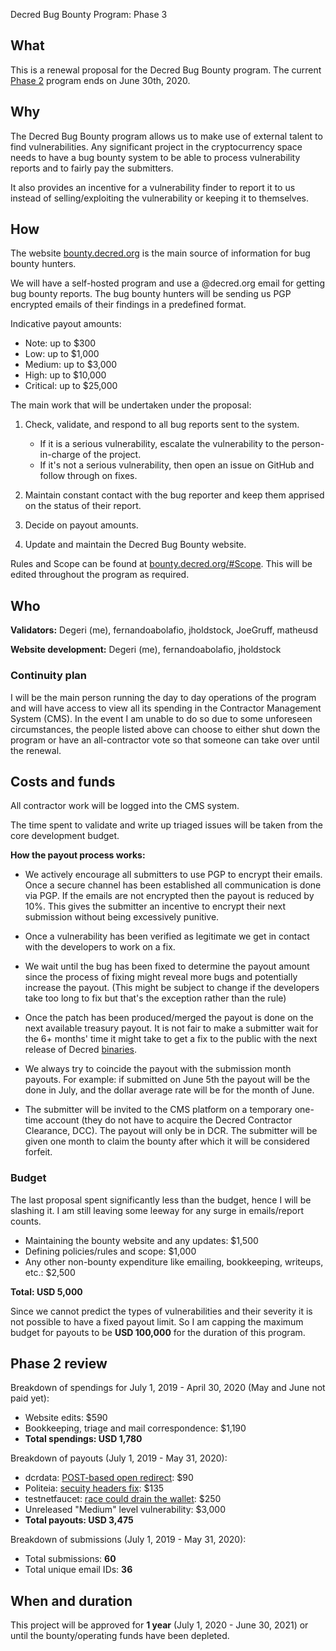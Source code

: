 Decred Bug Bounty Program: Phase 3

## What

This is a renewal proposal for the Decred Bug Bounty program. The current [Phase 2](https://proposals.decred.org/proposals/073694ed82d34b2bfff51e35220e8052ad4060899b23bc25791a9383375cae70) program ends on June 30th, 2020.

## Why

The Decred Bug Bounty program allows us to make use of external talent to find vulnerabilities. Any significant project in the cryptocurrency space needs to have a bug bounty system to be able to process vulnerability reports and to fairly pay the submitters.

It also provides an incentive for a vulnerability finder to report it to us instead of selling/exploiting the vulnerability or keeping it to themselves.

## How

The website [bounty.decred.org](https://bounty.decred.org/) is the main source of information for bug bounty hunters.

We will have a self-hosted program and use a @decred.org email for getting bug bounty reports. The bug bounty hunters will be sending us PGP encrypted emails of their findings in a predefined format.

Indicative payout amounts:

- Note: up to $300
- Low: up to $1,000
- Medium: up to $3,000
- High: up to $10,000
- Critical: up to $25,000

The main work that will be undertaken under the proposal:

1. Check, validate, and respond to all bug reports sent to the system.

   - If it is a serious vulnerability, escalate the vulnerability to the person-in-charge of the project.
   - If it's not a serious vulnerability, then open an issue on GitHub and follow through on fixes.

2. Maintain constant contact with the bug reporter and keep them apprised on the status of their report.

3. Decide on payout amounts.

4. Update and maintain the Decred Bug Bounty website.

Rules and Scope can be found at [bounty.decred.org/#Scope](https://bounty.decred.org/#Scope). This will be edited throughout the program as required.

## Who

**Validators:** Degeri (me), fernandoabolafio, jholdstock, JoeGruff, matheusd

**Website development:** Degeri (me), fernandoabolafio, jholdstock

### Continuity plan

I will be the main person running the day to day operations of the program and will have access to view all its spending in the Contractor Management System (CMS). In the event I am unable to do so due to some unforeseen circumstances, the people listed above can choose to either shut down the program or have an all-contractor vote so that someone can take over until the renewal.

## Costs and funds

All contractor work will be logged into the CMS system.

The time spent to validate and write up triaged issues will be taken from the core development budget.

**How the payout process works:**

- We actively encourage all submitters to use PGP to encrypt their emails. Once a secure channel has been established all communication is done via PGP. If the emails are not encrypted then the payout is reduced by 10%. This gives the submitter an incentive to encrypt their next submission without being excessively punitive.

- Once a vulnerability has been verified as legitimate we get in contact with the developers to work on a fix.

- We wait until the bug has been fixed to determine the payout amount since the process of fixing might reveal more bugs and potentially increase the payout. (This might be subject to change if the developers take too long to fix but that's the exception rather than the rule)

- Once the patch has been produced/merged the payout is done on the next available treasury payout. It is not fair to make a submitter wait for the 6+ months' time it might take to get a fix to the publiс with the next release of Decred [binaries](https://github.com/decred/decred-binaries).

- We always try to coincide the payout with the submission month payouts. For example: if submitted on June 5th the payout will be the done in July, and the dollar average rate will be for the month of June.

- The submitter will be invited to the CMS platform on a temporary one-time account (they do not have to acquire the Decred Contractor Clearance, DCC). The payout will only be in DCR. The submitter will be given one month to claim the bounty after which it will be considered forfeit.

### Budget

The last proposal spent significantly less than the budget, hence I will be slashing it. I am still leaving some leeway for any surge in emails/report counts.

- Maintaining the bounty website and any updates: $1,500
- Defining policies/rules and scope: $1,000
- Any other non-bounty expenditure like emailing, bookkeeping, writeups, etc.: $2,500

**Total: USD 5,000**

Since we cannot predict the types of vulnerabilities and their severity it is not possible to have a fixed payout limit. So I am capping the maximum budget for payouts to be **USD 100,000** for the duration of this program.

## Phase 2 review

Breakdown of spendings for July 1, 2019 - April 30, 2020 (May and June not paid yet):

- Website edits: $590
- Bookkeeping, triage and mail correspondence: $1,190
- **Total spendings: USD 1,780**

Breakdown of payouts (July 1, 2019 - May 31, 2020):

- dcrdata: [POST-based open redirect](https://github.com/decred/dcrdata/pull/1563): $90
- Politeia: [secuity headers fix](https://github.com/decred/politeiagui/pull/1744): $135
- testnetfaucet: [race could drain the wallet](https://github.com/decred/testnetfaucet/pull/60): $250
- Unreleased "Medium" level vulnerability: $3,000
- **Total payouts: USD 3,475**

Breakdown of submissions (July 1, 2019 - May 31, 2020):

- Total submissions: **60**
- Total unique email IDs: **36**

## When and duration

This project will be approved for **1 year** (July 1, 2020 - June 30, 2021) or until the bounty/operating funds have been depleted.
